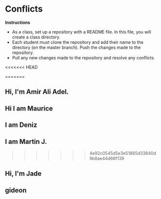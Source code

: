 # Conflicts

**Instructions**
* As a class, set up a repository with a README file. In this file, you will create a class directory.
* Each student must clone the repository and add their name to the directory (on the master branch). Push the changes made to the repository. 
* Pull any new changes made to the repository and resolve any conflicts. 

<<<<<<< HEAD


=======
## Hi, I'm Amir Ali Adel.
## Hi I am Maurice
## I am Deniz
## I am Martin J.
>>>>>>> 4e92c0545d5e3e51865d33840d9b8ae44d66f139

## Hi, I'm Jade
## gideon